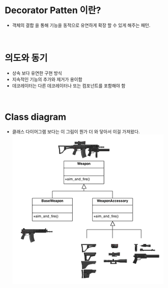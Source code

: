
Decorator Patten 이란?
=====================
- 객체의 결합 을 통해 기능을 동적으로 유연하게 확장 할 수 있게 해주는 패턴.
  </br></br></br>


# 의도와 동기
- 상속 보다 유연한 구현 방식
- 지속적인 기능의 추가와 제거가 용이함
- 데코레이터는 다른 데코레이터나 또는 컴포넌트를 포함해야 함
  </br></br></br>

# Class diagram
* 클래스 다이어그램 보다는 이 그림이 뭔가 더 와 닿아서 이걸 가져왔다.
![screensh](../img/decoratorPattern.png)
</br></br></br>

  